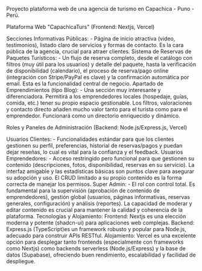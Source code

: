 Proyecto plataforma web de una agencia de turismo en Capachica - Puno - Perú.

Plataforma Web "CapachicaTurs" (Frontend: Nextjs, Vercel)

Secciones Informativas Públicas:
    - Página de inicio atractiva (video, testimonios), listado claro de servicios y formas de contacto. Es la cara pública de la agencia, crucial para atraer clientes.
Sistema de Reservas de Paquetes Turísticos:
    - Un flujo de reserva completo, desde el catálogo con filtros (muy útil para los usuarios) y detalle del paquete, hasta la verificación de disponibilidad (calendario), el proceso de reserva/pago online (integración con Stripe/PayPal es clave) y la confirmación automática por email. Esta es la funcionalidad central de negocio.
Apartado de Emprendimientos (tipo Blog):
    - Una sección muy interesante y diferenciadora. Permitirá a los emprendedores locales (hospedaje, guías, comida, etc.) tener su propio espacio gestionable. Los filtros, valoraciones y contacto directo añaden mucho valor tanto para el turista como para el emprendedor. Funcionará como un directorio enriquecido y dinámico.

Roles y Paneles de Administración (Backend: Node.js/Express.js, Vercel)

Usuarios Clientes:
    - Funcionalidades estándar para que los clientes gestionen su perfil, preferencias, historial de reservas/pagos y puedan dejar reseñas, lo cual es vital para la confianza y el feedback.
Usuarios Emprendedores:
    - Acceso restringido pero funcional para que gestionen su contenido (descripciones, fotos, disponibilidad, reservas en su servicio). La interfaz amigable y las estadísticas básicas son puntos clave para asegurar su adopción y uso. El CRUD limitado a su propio contenido es la forma correcta de manejar los permisos.
Super Admin:
    - El rol con control total. Es fundamental para la supervisión (aprobación de contenido de emprendedores), gestión global (usuarios, páginas informativas, reservas generales, configuración) y análisis (reportes). La capacidad de moderar y editar contenido es crucial para mantener la calidad y coherencia de la plataforma.
Tecnologías y Alojamiento:
    Frontend: Nextjs es una elección moderna y potente (shadcn-ui) para aplicaciones web complejas.
    Backend: Express.js (TypeScript)es un framework robusto y popular para Node.js, adecuado para construir APIs RESTful.
    Alojamiento: Vercel es una excelente opción para desplegar tanto frontends (especialmente con frameworks como Nextjs) como backends serverless (Node.js/Express) y la base de datos (Supabase), ofreciendo buen rendimiento, escalabilidad y facilidad de despliegue.